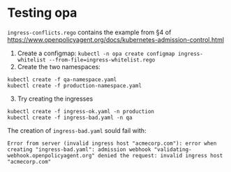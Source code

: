 # Testing opa

`ingress-conflicts.rego` contains the example from §4 of  https://www.openpolicyagent.org/docs/kubernetes-admission-control.html

1. Create a configmap: `kubectl -n opa create configmap ingress-whitelist --from-file=ingress-whitelist.rego`
2. Create the two namespaces: 
```
kubectl create -f qa-namespace.yaml
kubectl create -f production-namespace.yaml
```
3. Try creating the ingresses
```
kubectl create -f ingress-ok.yaml -n production
kubectl create -f ingress-bad.yaml -n qa
```

The creation of `ingress-bad.yaml` sould fail with:

```
Error from server (invalid ingress host "acmecorp.com"): error when creating "ingress-bad.yaml": admission webhook "validating-webhook.openpolicyagent.org" denied the request: invalid ingress host "acmecorp.com"
```

